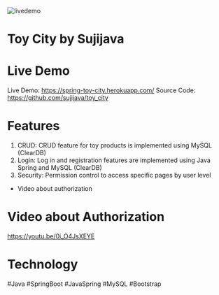 ![livedemo](https://static.wixstatic.com/media/ce4c51_68bd2392befc4adeb58d6cfadf15ba18~mv2.jpg/v1/fill/w_764,h_516,al_c,q_90/ce4c51_68bd2392befc4adeb58d6cfadf15ba18~mv2.webp)

# Toy City by Sujijava

# Live Demo
Live Demo: https://spring-toy-city.herokuapp.com/
Source Code: https://github.com/sujijava/toy_city

# Features
1. CRUD: CRUD feature for toy products is implemented using MySQL (ClearDB)
2. Login: Log in and registration features are implemented using Java Spring and MySQL (ClearDB)
3. Security: Permission control to access specific pages by user level
- Video about authorization

# Video about Authorization 
 https://youtu.be/0i_O4JsXEYE

# Technology
#Java #SpringBoot #JavaSpring #MySQL #Bootstrap

